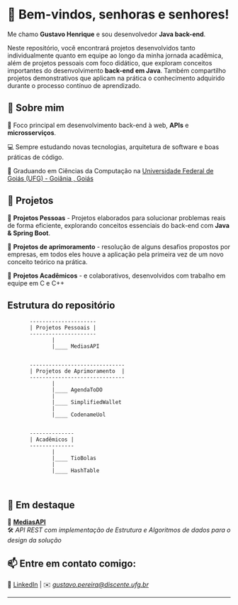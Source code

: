 

# **👋 Bem-vindos, senhoras e senhores!**  

Me chamo **Gustavo Henrique** e sou desenvolvedor **Java back-end**.  

Neste repositório, você encontrará projetos desenvolvidos tanto individualmente quanto em equipe ao longo da minha jornada acadêmica, além de projetos pessoais com foco didático, que exploram conceitos importantes do 
 desenvolvimento **back-end em Java**. Também compartilho projetos demonstrativos que aplicam na prática o conhecimento adquirido durante o processo contínuo de aprendizado.  

## 🚀 **Sobre mim**  

🎯 Foco principal em desenvolvimento back-end à web, **APIs** e **microsserviços**.  

💻 Sempre estudando novas tecnologias, arquitetura de software e boas práticas de código.  

📖 Graduando em Ciências da Computação na [Universidade Federal de Goiás (UFG) - Goiânia , Goiás](https://inf.ufg.br/p/ciencia-computacao)

## 📂 **Projetos**  
🔹 **Projetos Pessoas** - Projetos elaborados para solucionar problemas reais de forma eficiente, explorando conceitos essenciais do back-end com **Java & Spring Boot**. 

🔹 **Projetos de aprimoramento** - resolução de alguns desafios propostos por empresas, em todos eles houve a aplicação pela primeira vez de um novo conceito teórico na prática.  

🔹 **Projetos Acadêmicos** - e colaborativos, desenvolvidos com trabalho em equipe em C e C++

## Estrutura do repositório

```
       --------------------- 
       | Projetos Pessoais |                                                                                         
       ---------------------
              |
              |____ MediasAPI


       ------------------------------
       | Projetos de Aprimoramento  |
       ------------------------------
              |
              |____ AgendaToDO
              |
              |____ SimplifiedWallet
              |
              |____ CodenameUol


       -------------- 
       | Acadêmicos |
       --------------
              |
              |____ TioBolas
              |
              |____ HashTable

       
```

## 🌟 **Em destaque**  
📌 [**MediasAPI**](https://github.com/seu-usuario/projeto1)  
🛠 *API REST com implementação de Estrutura e Algoritmos de dados para o design da solução*  
 

## 📫 **Entre em contato comigo:**  
🔗 [LinkedIn](www.linkedin.com/in/gustavohpereiradev) | ✉️ *gustavo.pereira@discente.ufg.br*  

---
